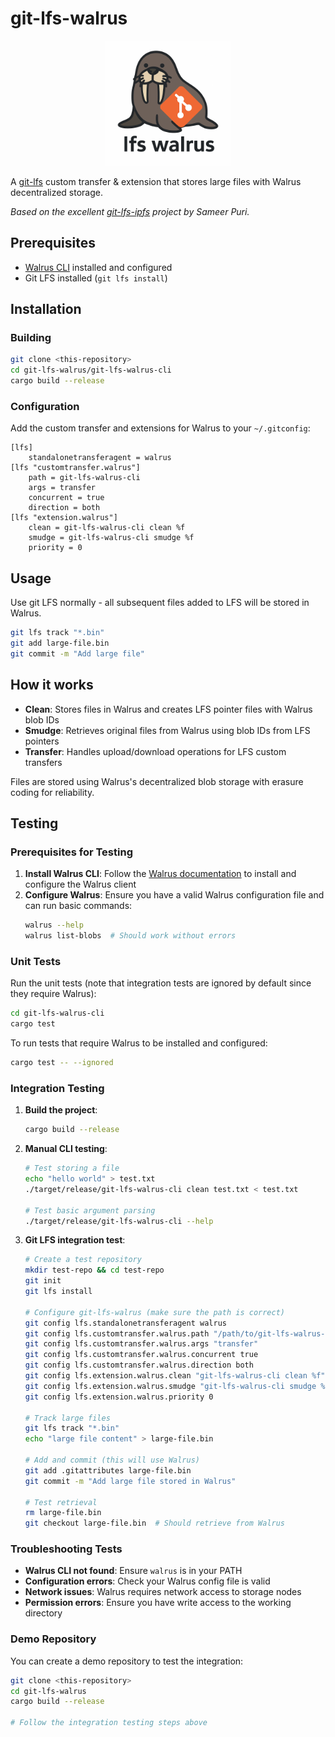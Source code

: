 # git-lfs-walrus

<div align="center">
  <img src="logo.png" alt="git-lfs-walrus logo" width="200"/>
</div>

A [git-lfs](https://git-lfs.github.com/) custom transfer & extension that stores large files with Walrus decentralized storage.

*Based on the excellent [git-lfs-ipfs](https://github.com/sameer/git-lfs-ipfs) project by Sameer Puri.*

## Prerequisites

- [Walrus CLI](https://docs.wal.app/) installed and configured
- Git LFS installed (`git lfs install`)

## Installation

### Building

```bash
git clone <this-repository>
cd git-lfs-walrus/git-lfs-walrus-cli
cargo build --release
```

### Configuration

Add the custom transfer and extensions for Walrus to your `~/.gitconfig`:

```
[lfs]
	standalonetransferagent = walrus
[lfs "customtransfer.walrus"]
	path = git-lfs-walrus-cli
	args = transfer
	concurrent = true
	direction = both
[lfs "extension.walrus"]
    clean = git-lfs-walrus-cli clean %f
    smudge = git-lfs-walrus-cli smudge %f
    priority = 0
```

## Usage

Use git LFS normally - all subsequent files added to LFS will be stored in Walrus.

```bash
git lfs track "*.bin"
git add large-file.bin
git commit -m "Add large file"
```

## How it works

- **Clean**: Stores files in Walrus and creates LFS pointer files with Walrus blob IDs
- **Smudge**: Retrieves original files from Walrus using blob IDs from LFS pointers  
- **Transfer**: Handles upload/download operations for LFS custom transfers

Files are stored using Walrus's decentralized blob storage with erasure coding for reliability.

## Testing

### Prerequisites for Testing

1. **Install Walrus CLI**: Follow the [Walrus documentation](https://docs.wal.app/) to install and configure the Walrus client
2. **Configure Walrus**: Ensure you have a valid Walrus configuration file and can run basic commands:
   ```bash
   walrus --help
   walrus list-blobs  # Should work without errors
   ```

### Unit Tests

Run the unit tests (note that integration tests are ignored by default since they require Walrus):

```bash
cd git-lfs-walrus-cli
cargo test
```

To run tests that require Walrus to be installed and configured:

```bash
cargo test -- --ignored
```

### Integration Testing

1. **Build the project**:
   ```bash
   cargo build --release
   ```

2. **Manual CLI testing**:
   ```bash
   # Test storing a file
   echo "hello world" > test.txt
   ./target/release/git-lfs-walrus-cli clean test.txt < test.txt
   
   # Test basic argument parsing
   ./target/release/git-lfs-walrus-cli --help
   ```

3. **Git LFS integration test**:
   ```bash
   # Create a test repository
   mkdir test-repo && cd test-repo
   git init
   git lfs install
   
   # Configure git-lfs-walrus (make sure the path is correct)
   git config lfs.standalonetransferagent walrus
   git config lfs.customtransfer.walrus.path "/path/to/git-lfs-walrus-cli"
   git config lfs.customtransfer.walrus.args "transfer"
   git config lfs.customtransfer.walrus.concurrent true
   git config lfs.customtransfer.walrus.direction both
   git config lfs.extension.walrus.clean "git-lfs-walrus-cli clean %f"
   git config lfs.extension.walrus.smudge "git-lfs-walrus-cli smudge %f"
   git config lfs.extension.walrus.priority 0
   
   # Track large files
   git lfs track "*.bin"
   echo "large file content" > large-file.bin
   
   # Add and commit (this will use Walrus)
   git add .gitattributes large-file.bin
   git commit -m "Add large file stored in Walrus"
   
   # Test retrieval
   rm large-file.bin
   git checkout large-file.bin  # Should retrieve from Walrus
   ```

### Troubleshooting Tests

- **Walrus CLI not found**: Ensure `walrus` is in your PATH
- **Configuration errors**: Check your Walrus config file is valid
- **Network issues**: Walrus requires network access to storage nodes
- **Permission errors**: Ensure you have write access to the working directory

### Demo Repository

You can create a demo repository to test the integration:

```bash
git clone <this-repository>
cd git-lfs-walrus
cargo build --release

# Follow the integration testing steps above
```